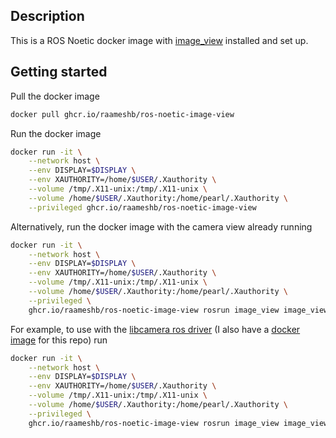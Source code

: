 ## Description
This is a ROS Noetic docker image with [image_view](http://wiki.ros.org/image_view) installed and set up.
## Getting started
Pull the docker image
```bash
docker pull ghcr.io/raameshb/ros-noetic-image-view
```
Run the docker image
```bash
docker run -it \
    --network host \
    --env DISPLAY=$DISPLAY \
    --env XAUTHORITY=/home/$USER/.Xauthority \
    --volume /tmp/.X11-unix:/tmp/.X11-unix \
    --volume /home/$USER/.Xauthority:/home/pearl/.Xauthority \
    --privileged ghcr.io/raameshb/ros-noetic-image-view
```
Alternatively, run the docker image with the camera view already running
```bash
docker run -it \
    --network host \
    --env DISPLAY=$DISPLAY \
    --env XAUTHORITY=/home/$USER/.Xauthority \
    --volume /tmp/.X11-unix:/tmp/.X11-unix \
    --volume /home/$USER/.Xauthority:/home/pearl/.Xauthority \
    --privileged \
    ghcr.io/raameshb/ros-noetic-image-view rosrun image_view image_view image:=[NAME_OF_ROSTOPIC]
```
For example, to use with the [libcamera ros driver](https://github.com/ctu-mrs/libcamera_ros_driver) (I also have a [docker image](https://github.com/RaameshB/libcamera-ros-driver-docker/pkgs/container/libcamera-ros-driver) for this repo) run
```bash
docker run -it \
    --network host \
    --env DISPLAY=$DISPLAY \
    --env XAUTHORITY=/home/$USER/.Xauthority \
    --volume /tmp/.X11-unix:/tmp/.X11-unix \
    --volume /home/$USER/.Xauthority:/home/pearl/.Xauthority \
    --privileged \
    ghcr.io/raameshb/ros-noetic-image-view rosrun image_view image_view image:=/uav1/camera_front/image_raw
```
